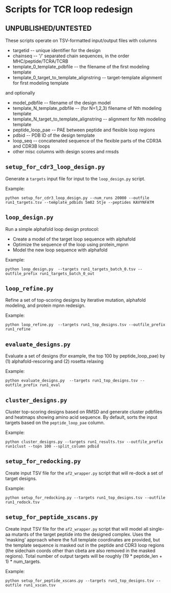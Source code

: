 # Scripts for TCR loop redesign

## UNPUBLISHED/UNTESTED

These scripts operate on TSV-formatted input/output files with columns

* targetid -- unique identifier for the design
* chainseq -- '/' separated chain sequences, in the order MHC/peptide/TCRA/TCRB
* template_0_template_pdbfile -- the filename of the first modeling template 
* template_0_target_to_template_alignstring -- target-template alignment for first modeling template

and optionally

* model_pdbfile -- filename of the design model
* template_N_template_pdbfile -- (for N=1,2,3) filename of Nth modeling template
* template_N_target_to_template_alignstring -- alignment for Nth modeling template
* peptide_loop_pae -- PAE between peptide and flexible loop regions
* pdbid -- PDB ID of the design template
* loop_seq -- concatenated sequence of the flexible parts of the CDR3A and CDR3B loops
* other misc columns with design scores and rmsds

## `setup_for_cdr3_loop_design.py`

Generate a `targets` input file for input to the `loop_design.py` script.

Example:

```
python setup_for_cdr3_loop_design.py --num_runs 20000 --outfile run1_targets.tsv --template_pdbids 5m02 5tje --peptides KAVYNFATM
```


## `loop_design.py`

Run a simple alphafold loop design protocol:

* Create a model of the target loop sequence with alphafold
* Optimize the sequence of the loop using protein_mpnn
* Model the new loop sequence with alphafold

Example:

```
python loop_design.py  --targets run1_targets_batch_0.tsv --outfile_prefix run1_targets_batch_0_out
```

## `loop_refine.py`

Refine a set of top-scoring designs by iterative mutation, alphafold modeling, and protein mpnn redesign.

Example:

```
python loop_refine.py  --targets run1_top_designs.tsv --outfile_prefix run1_refine
```

## `evaluate_designs.py`

Evaluate a set of designs (for example, the top 100 by peptide_loop_pae) by
(1) alphafold-rescoring and (2) rosetta relaxing

Example:

```
python evaluate_designs.py  --targets run1_top_designs.tsv --outfile_prefix run1_eval
```

## `cluster_designs.py`

Cluster top-scoring designs based on RMSD and generate cluster pdbfiles and
heatmaps showing amino acid sequence. By default, sorts the input targets based
on the `peptide_loop_pae` column.

Example:
```
python cluster_designs.py --targets run1_results.tsv --outfile_prefix run1clust --topn 100 --split_column pdbid
```

## `setup_for_redocking.py`

Create input TSV file for the `af2_wrapper.py` script that will re-dock a set of
target designs. 

Example:
```
python setup_for_redocking.py --targets run1_top_designs.tsv --outfile run1_redock.tsv
```

## `setup_for_peptide_xscans.py`

Create input TSV file for the `af2_wrapper.py` script that will model all single-aa
mutants of the target peptide into the designed complex. Uses the 'masking' approach
where the full template coordinates are provided, but the template sequence is masked
out in the peptide and CDR3 loop regions (the sidechain coords other than cbeta are
also removed in the masked regions). Total number of output targets will be roughly
(19 * peptide_len + 1) * num_targets.

Example:
```
python setup_for_peptide_xscans.py --targets run1_top_designs.tsv --outfile run1_xscan.tsv
```
